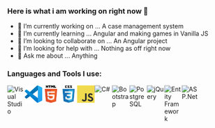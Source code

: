 ### Here is what i am working on right now 👋


- 🔭 I’m currently working on  ... A case management system
- 🌱 I’m currently learning  ... Angular and making games in Vanilla JS 
- 👯 I’m looking to collaborate on ...  An Angular project
- 🤔 I’m looking for help with ... Nothing as off right now
- 💬 Ask me about ... Anything

 
### Languages and Tools I use:

<img align="left" alt="Visual Studio" width="40px" src="https://visualstudio.microsoft.com/wp-content/uploads/2019/06/BrandVisualStudioWin2019-3.svg" />
<img align="left" alt="Visual Studio Code" width="40px" src="https://raw.githubusercontent.com/github/explore/80688e429a7d4ef2fca1e82350fe8e3517d3494d/topics/visual-studio-code/visual-studio-code.png" />
<img align="left" alt="HTML5" width="40px" src="https://raw.githubusercontent.com/github/explore/80688e429a7d4ef2fca1e82350fe8e3517d3494d/topics/html/html.png" />
<img align="left" alt="CSS3" width="40px" src="https://raw.githubusercontent.com/github/explore/80688e429a7d4ef2fca1e82350fe8e3517d3494d/topics/css/css.png" />
<img align="left" alt="JavaScript" width="40px" src="https://raw.githubusercontent.com/github/explore/80688e429a7d4ef2fca1e82350fe8e3517d3494d/topics/javascript/javascript.png" />
<img align="left" alt="C#" width="40px" src="https://seeklogo.com/images/C/c-sharp-c-logo-02F17714BA-seeklogo.com.png" />
<img align="left" alt="Bootstrap" width="40px" src="https://cdn-icons-png.flaticon.com/512/5968/5968672.png"/>
<img align="left" alt="PostgreSQL" width="40px" src="https://wiki.postgresql.org/images/3/30/PostgreSQL_logo.3colors.120x120.png"/>
<img align="left" alt="jQuery" width="40px" src="https://androidstandard.com/swe/wp-content/uploads/2019/12/Vad-ar-jQuery-Lar-kanna-definitionen-av-jQuery-och-dess.gif"/>
<img align="left" alt="Entity Framework" width="40px" src="https://aspnetboilerplate.com/images/logos/tools/ef.png"/>
<img align="left" alt="ASP.Net" width="40px" src="https://upload.wikimedia.org/wikipedia/commons/thumb/e/ee/.NET_Core_Logo.svg/1200px-.NET_Core_Logo.svg.png"/>
<br />
<br />
<br />




